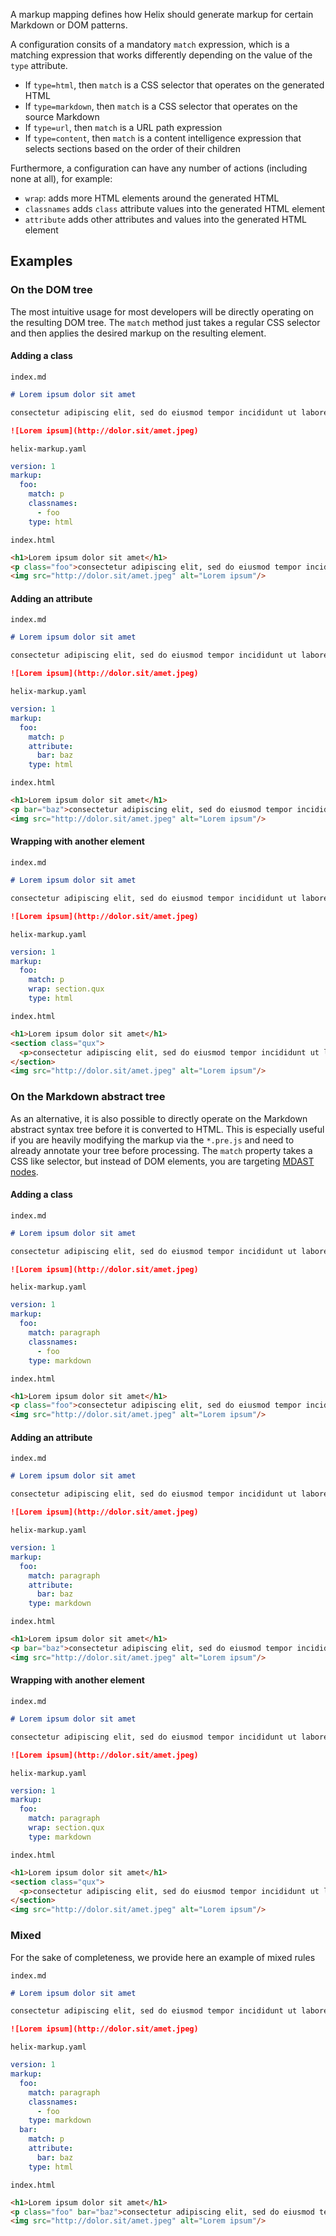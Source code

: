 A markup mapping defines how Helix should generate markup for certain Markdown or DOM patterns.

A configuration consits of a mandatory `match` expression, which is a matching expression that works differently depending on the value of the `type` attribute.

- If `type=html`, then `match` is a CSS selector that operates on the generated HTML
- If `type=markdown`, then `match` is a CSS selector that operates on the source Markdown
- If `type=url`, then `match` is a URL path expression
- If `type=content`, then `match` is a content intelligence expression that selects sections based on the order of their children

Furthermore, a configuration can have any number of actions (including none at all), for example:

- `wrap`: adds more HTML elements around the generated HTML
- `classnames` adds `class` attribute values into the generated HTML element
- `attribute` adds other attributes and values into the generated HTML element

## Examples

### On the DOM tree

The most intuitive usage for most developers will be directly operating on the resulting DOM tree.
The `match` method just takes a regular CSS selector and then applies the desired markup on the resulting element.

#### Adding a class

`index.md`
```markdown
# Lorem ipsum dolor sit amet

consectetur adipiscing elit, sed do eiusmod tempor incididunt ut labore et dolore magna aliqua

![Lorem ipsum](http://dolor.sit/amet.jpeg)
```

`helix-markup.yaml`
```yaml
version: 1
markup:
  foo:
    match: p
    classnames:
      - foo
    type: html
```

`index.html`
```html
<h1>Lorem ipsum dolor sit amet</h1>
<p class="foo">consectetur adipiscing elit, sed do eiusmod tempor incididunt ut labore et dolore magna aliqua</p>
<img src="http://dolor.sit/amet.jpeg" alt="Lorem ipsum"/>
```

#### Adding an attribute

`index.md`
```markdown
# Lorem ipsum dolor sit amet

consectetur adipiscing elit, sed do eiusmod tempor incididunt ut labore et dolore magna aliqua

![Lorem ipsum](http://dolor.sit/amet.jpeg)
```

`helix-markup.yaml`
```yaml
version: 1
markup:
  foo:
    match: p
    attribute:
      bar: baz
    type: html
```

`index.html`
```html
<h1>Lorem ipsum dolor sit amet</h1>
<p bar="baz">consectetur adipiscing elit, sed do eiusmod tempor incididunt ut labore et dolore magna aliqua</p>
<img src="http://dolor.sit/amet.jpeg" alt="Lorem ipsum"/>
```

#### Wrapping with another element

`index.md`
```markdown
# Lorem ipsum dolor sit amet

consectetur adipiscing elit, sed do eiusmod tempor incididunt ut labore et dolore magna aliqua

![Lorem ipsum](http://dolor.sit/amet.jpeg)
```

`helix-markup.yaml`
```yaml
version: 1
markup:
  foo:
    match: p
    wrap: section.qux
    type: html
```

`index.html`
```html
<h1>Lorem ipsum dolor sit amet</h1>
<section class="qux">
  <p>consectetur adipiscing elit, sed do eiusmod tempor incididunt ut labore et dolore magna aliqua</p>
</section>
<img src="http://dolor.sit/amet.jpeg" alt="Lorem ipsum"/>
```

### On the Markdown abstract tree

As an alternative, it is also possible to directly operate on the Markdown abstract syntax tree before it is converted to HTML. This is especially useful if you are heavily modifying the markup via the `*.pre.js` and need to already annotate your tree before processing. The `match` property takes a CSS like selector, but instead of DOM elements, you are targeting [MDAST nodes](https://github.com/syntax-tree/mdast#nodes).

#### Adding a class

`index.md`
```markdown
# Lorem ipsum dolor sit amet

consectetur adipiscing elit, sed do eiusmod tempor incididunt ut labore et dolore magna aliqua

![Lorem ipsum](http://dolor.sit/amet.jpeg)
```

`helix-markup.yaml`
```yaml
version: 1
markup:
  foo:
    match: paragraph
    classnames:
      - foo
    type: markdown
```

`index.html`
```html
<h1>Lorem ipsum dolor sit amet</h1>
<p class="foo">consectetur adipiscing elit, sed do eiusmod tempor incididunt ut labore et dolore magna aliqua</p>
<img src="http://dolor.sit/amet.jpeg" alt="Lorem ipsum"/>
```

#### Adding an attribute

`index.md`
```markdown
# Lorem ipsum dolor sit amet

consectetur adipiscing elit, sed do eiusmod tempor incididunt ut labore et dolore magna aliqua

![Lorem ipsum](http://dolor.sit/amet.jpeg)
```

`helix-markup.yaml`
```yaml
version: 1
markup:
  foo:
    match: paragraph
    attribute:
      bar: baz
    type: markdown
```

`index.html`
```html
<h1>Lorem ipsum dolor sit amet</h1>
<p bar="baz">consectetur adipiscing elit, sed do eiusmod tempor incididunt ut labore et dolore magna aliqua</p>
<img src="http://dolor.sit/amet.jpeg" alt="Lorem ipsum"/>
```

#### Wrapping with another element

`index.md`
```markdown
# Lorem ipsum dolor sit amet

consectetur adipiscing elit, sed do eiusmod tempor incididunt ut labore et dolore magna aliqua

![Lorem ipsum](http://dolor.sit/amet.jpeg)
```

`helix-markup.yaml`
```yaml
version: 1
markup:
  foo:
    match: paragraph
    wrap: section.qux
    type: markdown
```

`index.html`
```html
<h1>Lorem ipsum dolor sit amet</h1>
<section class="qux">
  <p>consectetur adipiscing elit, sed do eiusmod tempor incididunt ut labore et dolore magna aliqua</p>
</section>
<img src="http://dolor.sit/amet.jpeg" alt="Lorem ipsum"/>
```

### Mixed

For the sake of completeness, we provide here an example of mixed rules

`index.md`
```markdown
# Lorem ipsum dolor sit amet

consectetur adipiscing elit, sed do eiusmod tempor incididunt ut labore et dolore magna aliqua

![Lorem ipsum](http://dolor.sit/amet.jpeg)
```

`helix-markup.yaml`
```yaml
version: 1
markup:
  foo:
    match: paragraph
    classnames:
      - foo
    type: markdown
  bar:
    match: p
    attribute:
      bar: baz
    type: html
```

`index.html`
```html
<h1>Lorem ipsum dolor sit amet</h1>
<p class="foo" bar="baz">consectetur adipiscing elit, sed do eiusmod tempor incididunt ut labore et dolore magna aliqua</p>
<img src="http://dolor.sit/amet.jpeg" alt="Lorem ipsum"/>
```
